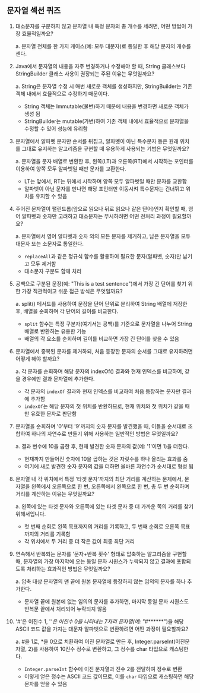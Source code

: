 ## 문자열 섹션 퀴즈
1. 대소문자를 구분하지 않고 문자열 내 특정 문자의 총 개수를 세려면, 어떤 방법이 가장 효율적일까요?

    a. 문자열 전체를 한 가지 케이스(예: 모두 대문자)로 통일한 후 해당 문자의 개수를 센다.
2. Java에서 문자열의 내용을 자주 변경하거나 수정해야 할 때, String 클래스보다 StringBuilder 클래스 사용이 권장되는 주된 이유는 무엇일까요?

    a. String은 문자열 수정 시 매번 새로운 객체를 생성하지만, StringBuilder는 기존 객체 내에서 효율적으로 수정하기 때문이다.
    * String 객체는 Immutable(불변)하기 때문에 내용을 변경하면 새로운 객체가 생성 됨
    * StringBuilder는 mutable(가변)하여 기존 객체 내에서 효율적으로 문자열을 수정할 수 있어 성능에 유리함
3. 문자열에서 알파벳 문자만 순서를 뒤집고, 알파벳이 아닌 특수문자 등은 원래 위치를 그대로 유지하는 알고리즘을 구현할 때 유용하게 사용되는 기법은 무엇일까요?

    a. 문자열을 문자 배열로 변환한 후, 왼쪽(LT)과 오른쪽(RT)에서 시작하는 포인터를 이용하여 양쪽 모두 알파벳일 때만 문자를 교환한다.
    * LT는 앞에서, RT는 뒤에서 시작하며 양쪽 모두 알파벳일 때만 문자를 교환함
    * 알파벳이 아닌 문자를 만나면 해당 포인터만 이동시켜 특수문자는 건너뛰고 위치를 유지할 수 있음
4. 주어진 문자열이 팰린드롬(앞으로 읽으나 뒤로 읽으나 같은 단어)인지 확인할 때, 영어 알파벳과 숫자만 고려하고 대소문자는 무시하려면 어떤 전처리 과정이 필요할까요?

    a. 문자열에서 영어 알파벳과 숫자 외의 모든 문자를 제거하고, 남은 문자열을 모두 대문자 또는 소문자로 통일한다.
    * `replaceAll`과 같은 정규식 함수를 활용하여 필요한 문자(알파벳, 숫자)만 남기고 모두 제거함
    * 대소문자 구분도 함께 처리
5. 공백으로 구분된 문장(예: "This is a test sentence")에서 가장 긴 단어를 찾기 위한 가장 직관적이고 쉬운 접근 방식은 무엇일까요?

    a. split() 메서드를 사용하여 문장을 단어 단위로 분리하여 String 배열에 저장한 후, 배열을 순회하며 각 단어의 길이를 비교한다.
   - `split` 함수는 특정 구분자(여기서는 공백)를 기준으로 문자열을 나누어 String 배열로 반환하는 유용한 기능
   - 배열의 각 요소를 순회하며 길이를 비교하면 가장 긴 단어를 찾을 수 있음
6. 문자열에서 중복된 문자를 제거하되, 처음 등장한 문자의 순서를 그대로 유지하려면 어떻게 해야 할까요?

    a. 각 문자를 순회하며 해당 문자의 indexOf() 결과와 현재 인덱스를 비교하여, 같을 경우에만 결과 문자열에 추가한다.
    * 각 문자의 `indexOf` 결과와 현재 인덱스를 비교하여 처음 등장하는 문자만 결과에 추가함
    * `indexOf`는 해당 문자의 첫 위치를 반환하므로, 현재 위치와 첫 위치가 같을 때만 유효한 문자로 판단함
7. 문자열을 순회하며 '0'부터 '9'까지의 숫자 문자를 발견했을 때, 이들을 순서대로 조합하여 하나의 자연수로 만들기 위해 사용하는 일반적인 방법은 무엇일까요?

    a. 결과 변수에 10을 곱한 후, 현재 발견한 숫자 문자의 값(예: '1'이면 1)을 더한다.
    * 현재까지 만들어진 숫자에 10을 곱하는 것은 자릿수를 하나 올리는 효과를 줌
    * 여기에 새로 발견한 숫자 문자의 값을 더하면 올바른 자연수가 순서대로 형성 됨
8. 문자열 내 각 위치에서 특정 '타겟 문자'까지의 최단 거리를 계산하는 문제에서, 문자열을 왼쪽에서 오른쪽으로 한 번, 오른쪽에서 왼쪽으로 한 번, 총 두 번 순회하며 거리를 계산하는 이유는 무엇일까요?

    a. 왼쪽에 있는 타겟 문자와 오른쪽에 있는 타겟 문자 중 더 가까운 쪽의 거리를 찾기 위해서입니다.
    * 첫 번째 순회로 왼쪽 목표까지의 거리를 기록하고, 두 번째 순회로 오른쪽 목표까지의 거리를 기록함
    * 각 위치에서 두 거리 중 더 작은 값이 최종 최단 거리
9. 연속해서 반복되는 문자를 '문자+반복 횟수' 형태로 압축하는 알고리즘을 구현할 때, 문자열의 가장 마지막에 오는 동일 문자 시퀀스가 누락되지 않고 결과에 포함되도록 처리하는 효과적인 방법은 무엇일까요?

    a. 압축 대상 문자열의 맨 끝에 원본 문자열에 등장하지 않는 임의의 문자를 하나 추가한다.
    * 문자열 끝에 원본에 없는 임의의 문자를 추가하면, 마지막 동일 문자 시퀀스도 반복문 끝에서 처리되어 누락되지 않음
10. '#'은 이진수 1, '*'은 이진수 0을 나타내는 7자리 문자열(예: "#*******")을 해당 ASCII 코드 값을 가지는 대문자 알파벳으로 변환하려면 어떤 과정이 필요할까요?

    a. #을 1로, *을 0으로 치환하여 이진 문자열로 만든 후, Integer.parseInt(이진문자열, 2)를 사용하여 10진수 정수로 변환하고, 그 정수를 char 타입으로 캐스팅한다.
    * `Integer.parseInt` 함수에 이진 문자열과 진수 2를 전달하여 정수로 변환
    * 이렇게 얻은 정수는 ASCII 코드 값이므로, 이를 `char` 타입으로 캐스팅하면 해당 문자를 얻을 수 있음